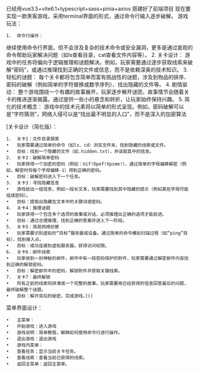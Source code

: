 已经用vue3.5+vite6.1+typescript+sass+pinia+axios 搭建好了前端项目
现在要实现一款黑客游戏，采用terminal界面的形式，通过命令行输入逐步破解。
游戏玩法：

	1.	命令行操作：
继续使用命令行界面，但不会涉及复杂的技术命令或安全漏洞，更多是通过直观的命令帮助玩家解决问题（如ls查看目录，cat查看文件内容等）。
	2.	关卡设计：
游戏中的任务将偏向于逻辑推理和谜题解决。例如，玩家需要通过逐步获取线索来破解“密码”，或通过推理找到正确的文件或信息，而不是依赖深奥的技术知识。
	3.	轻松的谜题：
每个关卡都将包含简单而富有挑战性的谜题，涉及到物品的排序、密码的破解（例如简单的字符替换或数字序列）、找出隐藏的文件等。
	4.	剧情驱动：
整个游戏围绕一个有趣的故事展开，玩家逐步解开谜团，故事情节会随着关卡的推进逐渐揭露。通过提供一些小的悬念和转折，让玩家始终保持兴趣。
	5.	简化的技术概念：
游戏中的技术元素将以简单的形式呈现。例如，密码破解可以是“字符猜测”，网络入侵可以是“找出最不明显的入口”，而不是深入的加密算法

[关卡设计（简化版）：

	1.	关卡1：文件目录探索
	•	玩家需要通过简单的命令（如ls、cd）浏览文件夹，找到隐藏的线索或文件。
	•	目标：找到一个隐藏的文件（如.hidden.txt），并读取其中的信息。
	2.	关卡2：破解简单密码
	•	玩家获得一个加密的密码（例如：Uif!Dpef!Xpsme!），通过简单的字母偏移解密（例如，解密时将每个字母偏移-1）得到正确的密码。
	•	目标：破解密码进入下一个任务。
	3.	关卡3：寻找隐藏信息
	•	游戏给出一组信息，例如一段长文本，玩家需要找到其中隐藏的提示（例如某些字母可能组成密码）。
	•	目标：提取出隐藏在文本中的关键词或密码。
	4.	关卡4：推理谜题
	•	玩家获得一个包含多个选项的故事或对话，必须推理出正确的选项才能前进。
	•	目标：通过合理推理，找到正确的答案并进入下一阶段。
	5.	关卡5：简易网络侦察
	•	玩家需要识别虚拟的“目标”服务器或设备。通过简单的命令模拟扫描过程（如“ping”目标），找到接入点。
	•	目标：成功连接到虚拟服务器，获得访问权限。
	6.	关卡6：邮件线索
	•	玩家收到一封神秘的邮件，邮件中有一段密码保护的附件，玩家需要通过解密邮件内容找到正确的解锁密码。
	•	目标：解密邮件中的密码，解锁附件并获取关键线索。
	7.	关卡7：最终解锁
	•	所有之前的线索将拼凑成一个完整的故事。玩家需要用已经获得的信息回答最后的问题，最终破解整个谜题。
	•	目标：解开背后的秘密，完成游戏。]()

菜单界面设计：

	•	主菜单：
	•	开始游戏：进入游戏
	•	游戏说明：简单教程，解释如何使用命令行进行操作。
	•	退出游戏：退出游戏
	•	游戏内菜单：
	•	查看任务：显示当前关卡任务。
	•	查看线索：查看当前已获得的线索。
	•	返回主菜单：返回主菜单。